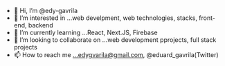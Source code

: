 - 👋 Hi, I’m @edy-gavrila
- 👀 I’m interested in ...web develpment, web technologies, stacks, front-end, backend
- 🌱 I’m currently learning ...React, Next.JS, Firebase
- 💞️ I’m looking to collaborate on ...web development pprojects, full stack projects
- 📫 How to reach me ...edygvarila@gmail.com, @eduard_gavrila(Twitter)

<!---
edy-gavrila/edy-gavrila is a ✨ special ✨ repository because its `README.md` (this file) appears on your GitHub profile.
You can click the Preview link to take a look at your changes.
--->
